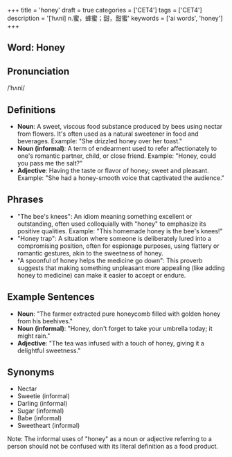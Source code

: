 +++
title = 'honey'
draft = true
categories = ['CET4']
tags = ['CET4']
description = '[ˈhʌni] n.蜜，蜂蜜；甜，甜蜜'
keywords = ['ai words', 'honey']
+++

## Word: Honey

## Pronunciation
/ˈhʌni/

## Definitions
- **Noun**: A sweet, viscous food substance produced by bees using nectar from flowers. It's often used as a natural sweetener in food and beverages. Example: "She drizzled honey over her toast."
- **Noun (informal)**: A term of endearment used to refer affectionately to one's romantic partner, child, or close friend. Example: "Honey, could you pass me the salt?"
- **Adjective**: Having the taste or flavor of honey; sweet and pleasant. Example: "She had a honey-smooth voice that captivated the audience."

## Phrases
- "The bee's knees": An idiom meaning something excellent or outstanding, often used colloquially with "honey" to emphasize its positive qualities. Example: "This homemade honey is the bee's knees!"
- "Honey trap": A situation where someone is deliberately lured into a compromising position, often for espionage purposes, using flattery or romantic gestures, akin to the sweetness of honey.
- "A spoonful of honey helps the medicine go down": This proverb suggests that making something unpleasant more appealing (like adding honey to medicine) can make it easier to accept or endure.

## Example Sentences
- **Noun**: "The farmer extracted pure honeycomb filled with golden honey from his beehives."
- **Noun (informal)**: "Honey, don't forget to take your umbrella today; it might rain."
- **Adjective**: "The tea was infused with a touch of honey, giving it a delightful sweetness."

## Synonyms
- Nectar
- Sweetie (informal)
- Darling (informal)
- Sugar (informal)
- Babe (informal)
- Sweetheart (informal)

Note: The informal uses of "honey" as a noun or adjective referring to a person should not be confused with its literal definition as a food product.
